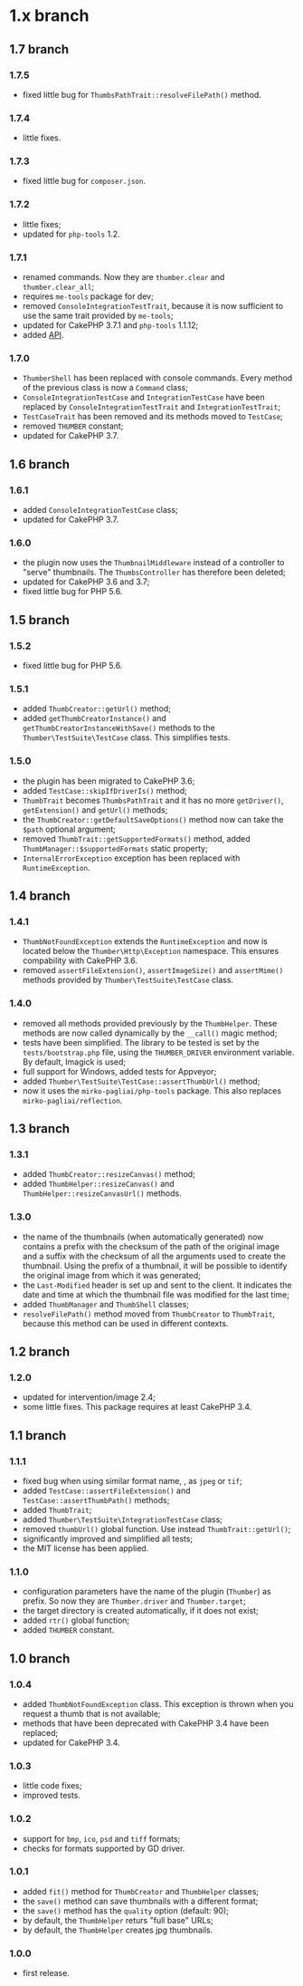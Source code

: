 # 1.x branch
## 1.7 branch
### 1.7.5
* fixed little bug for `ThumbsPathTrait::resolveFilePath()` method.

### 1.7.4
* little fixes.

### 1.7.3
* fixed little bug for `composer.json`.

### 1.7.2
* little fixes;
* updated for `php-tools` 1.2.

### 1.7.1
* renamed commands. Now they are `thumber.clear` and `thumber.clear_all`;
* requires `me-tools` package for dev;
* removed `ConsoleIntegrationTestTrait`, because it is now sufficient to use the
    same trait provided by `me-tools`;
* updated for CakePHP 3.7.1 and `php-tools` 1.1.12;
* added [API](//mirko-pagliai.github.io/cakephp-thumber).

### 1.7.0
* `ThumberShell` has been replaced with console commands. Every method of the
    previous class is now a `Command` class;
* `ConsoleIntegrationTestCase` and `IntegrationTestCase` have been replaced by
    `ConsoleIntegrationTestTrait` and `IntegrationTestTrait`;
* `TestCaseTrait` has been removed and its methods moved to `TestCase`;
* removed `THUMBER` constant;
* updated for CakePHP 3.7.

## 1.6 branch
### 1.6.1
* added `ConsoleIntegrationTestCase` class;
* updated for CakePHP 3.7.

### 1.6.0
* the plugin now uses the `ThumbnailMiddleware` instead of a controller to
    "serve" thumbnails. The `ThumbsController` has therefore been deleted;
* updated for CakePHP 3.6 and 3.7;
* fixed little bug for PHP 5.6.

## 1.5 branch
### 1.5.2
* fixed little bug for PHP 5.6.

### 1.5.1
* added `ThumbCreator::getUrl()` method;
* added `getThumbCreatorInstance()` and `getThumbCreatorInstanceWithSave()`
    methods to the `Thumber\TestSuite\TestCase` class. This simplifies tests.

### 1.5.0
* the plugin has been migrated to CakePHP 3.6;
* added `TestCase::skipIfDriverIs()` method;
* `ThumbTrait` becomes `ThumbsPathTrait` and it has no more `getDriver()`,
    `getExtension()` and `getUrl()` methods;
* the `ThumbCreator::getDefaultSaveOptions()` method now can take the `$path`
    optional argument;
* removed `ThumbTrait::getSupportedFormats()` method, added
    `ThumbManager::$supportedFormats` static property;
* `InternalErrorException` exception has been replaced with `RuntimeException`.

## 1.4 branch
### 1.4.1
* `ThumbNotFoundException` extends the `RuntimeException` and now is located
    below the `Thumber\Http\Exception` namespace. This ensures compability with
    CakePHP 3.6.
* removed `assertFileExtension()`, `assertImageSize()` and `assertMime()`
    methods provided by `Thumber\TestSuite\TestCase` class.

### 1.4.0
* removed all methods provided previously by the `ThumbHelper`. These methods
    are now called dynamically by the `__call()` magic method;
* tests have been simplified. The library to be tested is set by the
    `tests/bootstrap.php` file, using the `THUMBER_DRIVER` environment variable.
    By default, Imagick is used;
* full support for Windows, added tests for Appveyor;
* added `Thumber\TestSuite\TestCase::assertThumbUrl()` method;
* now it uses the `mirko-pagliai/php-tools` package. This also replaces
    `mirko-pagliai/reflection`.

## 1.3 branch
### 1.3.1
* added `ThumbCreator::resizeCanvas()` method;
* added `ThumbHelper::resizeCanvas()` and `ThumbHelper::resizeCanvasUrl()` methods.

### 1.3.0
* the name of the thumbnails (when automatically generated) now contains a
    prefix with the checksum of the path of the original image and a suffix with
    the checksum of all the arguments used to create the thumbnail. Using the
    prefix of a thumbnail, it will be possible to identify the original image
    from which it was generated;
* the `Last-Modified` header is set up and sent to the client. It indicates the
    date and time at which the thumbnail file was modified for the last time;
* added `ThumbManager` and `ThumbShell` classes;
* `resolveFilePath()` method moved from `ThumbCreator` to `ThumbTrait`, because
    this method can be used in different contexts.

## 1.2 branch
### 1.2.0
* updated for intervention/image 2.4;
* some little fixes. This package requires at least CakePHP 3.4.

## 1.1 branch
### 1.1.1
* fixed bug when using similar format name, , as `jpeg` or `tif`;
* added `TestCase::assertFileExtension()` and `TestCase::assertThumbPath()`
    methods;
* added `ThumbTrait`;
* added `Thumber\TestSuite\IntegrationTestCase` class;
* removed `thumbUrl()` global function. Use instead `ThumbTrait::getUrl()`;
* significantly improved and simplified all tests;
* the MIT license has been applied.

### 1.1.0
* configuration parameters have the name of the plugin (`Thumber`) as prefix. So
    now they are `Thumber.driver` and `Thumber.target`;
* the target directory is created automatically, if it does not exist;
* added `rtr()` global function;
* added `THUMBER` constant.

## 1.0 branch
### 1.0.4
* added `ThumbNotFoundException` class. This exception is thrown when you
    request a thumb that is not available;
* methods that have been deprecated with CakePHP 3.4 have been replaced;
* updated for CakePHP 3.4.

### 1.0.3
* little code fixes;
* improved tests.

### 1.0.2
* support for `bmp`, `ico`, `psd` and `tiff` formats;
* checks for formats supported by GD driver.

### 1.0.1
* added `fit()` method for `ThumbCreator` and `ThumbHelper` classes;
* the `save()` method can save thumbnails with a different format;
* the `save()` method has the `quality` option (default: 90);
* by default, the `ThumbHelper` returs "full base" URLs;
* by default, the `ThumbHelper` creates jpg thumbnails.

### 1.0.0
* first release.
